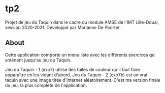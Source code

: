 # tp2

Projet de jeu du Taquin dans le cadre du module AMSE de l'IMT Lille-Douai, session 2020-2021. 
Développé par Marianne De Poorter.

## About

Cette application comporte un menu liste avec les différents exercices qui amènent jusqu'au jeu du Taquin. 

Jeu du Taquin - 1 (exo7) utilise des tuiles de couleur qu'il faut faire apparaître en les vidant d'abord.
Jeu du Taquin - 2 (exo7b) est un vrai taquin avec une image tirée d'Internet aléatoirement. C'est ma version finale du jeu, la plus complète de l'application. 
